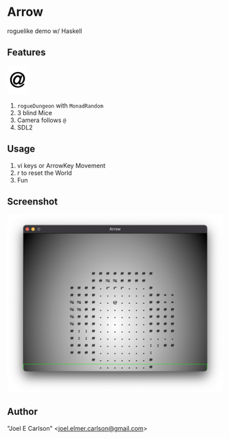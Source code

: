 # Arrow

roguelike demo w/ Haskell

## Features
![hero.bmp](images/hero.bmp)

1. `rogueDungeon` with `MonadRandom`
1. 3 blind Mice
1. Camera follows `@`
1. SDL2

## Usage
1. vi keys or ArrowKey Movement
1. r to reset the World
1. Fun

## Screenshot
![Screenshot.png](images/Screenshot.png)

## Author
"Joel E Carlson" &lt;joel.elmer.carlson@gmail.com&gt;
